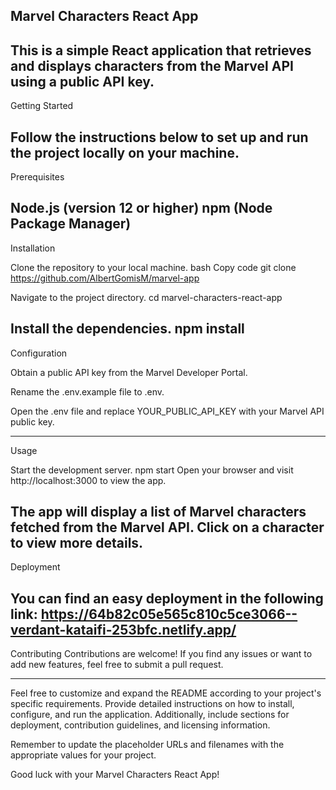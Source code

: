 Marvel Characters React App
---
This is a simple React application that retrieves and displays characters from the Marvel API using a public API key.
---
Getting Started

Follow the instructions below to set up and run the project locally on your machine.
---
Prerequisites

Node.js (version 12 or higher)
npm (Node Package Manager)
---
Installation

Clone the repository to your local machine.
bash
Copy code
git clone https://github.com/AlbertGomisM/marvel-app

Navigate to the project directory.
cd marvel-characters-react-app

Install the dependencies.
npm install
---
Configuration

Obtain a public API key from the Marvel Developer Portal.

Rename the .env.example file to .env.

Open the .env file and replace YOUR_PUBLIC_API_KEY with your Marvel API public key.

---
Usage

Start the development server.
npm start
Open your browser and visit http://localhost:3000 to view the app.

The app will display a list of Marvel characters fetched from the Marvel API. Click on a character to view more details.
---

Deployment

You can find an easy deployment in the following link: https://64b82c05e565c810c5ce3066--verdant-kataifi-253bfc.netlify.app/
---
Contributing
Contributions are welcome! If you find any issues or want to add new features, feel free to submit a pull request.

---

Feel free to customize and expand the README according to your project's specific requirements. Provide detailed instructions on how to install, configure, and run the application. Additionally, include sections for deployment, contribution guidelines, and licensing information.

Remember to update the placeholder URLs and filenames with the appropriate values for your project.

Good luck with your Marvel Characters React App!
